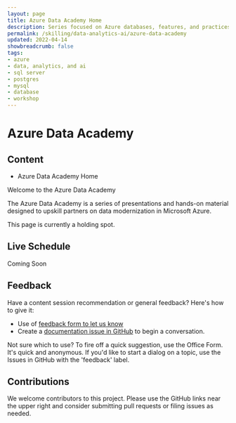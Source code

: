 ```yaml
---
layout: page
title: Azure Data Academy Home
description: Series focused on Azure databases, features, and practices
permalink: /skilling/data-analytics-ai/azure-data-academy
updated: 2022-04-14
showbreadcrumb: false
tags: 
- azure
- data, analytics, and ai
- sql server
- postgres
- mysql
- database
- workshop
---
```


# Azure Data Academy

##  Content
* Azure Data Academy Home

Welcome to the Azure Data Academy

The Azure Data Academy is a series of presentations and hands-on material designed to upskill partners on data modernization in Microsoft Azure. 

This page is currently a holding spot.

## Live Schedule

Coming Soon

## Feedback

Have a content session recommendation or general feedback? Here's how to give it:
* Use of [feedback form to let us know](https://aka.ms/ada-feedback)
* Create a [documentation issue in GitHub](https://github.com/microsoft/PartnerResources/issues/new?labels=feedback&title=Azure%20Data%20Academy%20feedback) to begin a conversation.

Not sure which to use? To fire off a quick suggestion, use the Office Form. It's quick and anonymous. If you'd like to start a dialog on a topic, use the Issues in GitHub with the 'feedback' label.

## Contributions

We welcome contributors to this project. Please use the GitHub links near the upper right and consider submitting pull requests or filing issues as needed.
